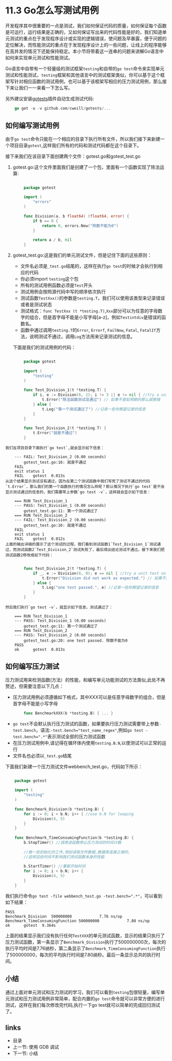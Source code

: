 # 11.3 Go怎么写测试用例
开发程序其中很重要的一点是测试，我们如何保证代码的质量，如何保证每个函数是可运行，运行结果是正确的，又如何保证写出来的代码性能是好的，我们知道单元测试的重点在于发现程序设计或实现的逻辑错误，使问题及早暴露，便于问题的定位解决，而性能测试的重点在于发现程序设计上的一些问题，让线上的程序能够在高并发的情况下还能保持稳定。本小节将带着这一连串的问题来讲解Go语言中如何来实现单元测试和性能测试。

Go语言中自带有一个轻量级的测试框架`testing`和自带的`go test`命令来实现单元测试和性能测试，`testing`框架和其他语言中的测试框架类似，你可以基于这个框架写针对相应函数的测试用例，也可以基于该框架写相应的压力测试用例，那么接下来让我们一一来看一下怎么写。

另外建议安装[gotests](https://github.com/cweill/gotests)插件自动生成测试代码:

```Go
	go get -u -v github.com/cweill/gotests/...

```

## 如何编写测试用例
由于`go test`命令只能在一个相应的目录下执行所有文件，所以我们接下来新建一个项目目录`gotest`,这样我们所有的代码和测试代码都在这个目录下。

接下来我们在该目录下面创建两个文件：gotest.go和gotest_test.go

1. gotest.go:这个文件里面我们是创建了一个包，里面有一个函数实现了除法运算:

```Go

		package gotest
		
		import (
			"errors"
		)
		
		func Division(a, b float64) (float64, error) {
			if b == 0 {
				return 0, errors.New("除数不能为0")
			}
		
			return a / b, nil
		}

```

2. gotest_test.go:这是我们的单元测试文件，但是记住下面的这些原则：

	- 文件名必须是`_test.go`结尾的，这样在执行`go test`的时候才会执行到相应的代码
	- 你必须import `testing`这个包
	- 所有的测试用例函数必须是`Test`开头
	- 测试用例会按照源代码中写的顺序依次执行
	- 测试函数`TestXxx()`的参数是`testing.T`，我们可以使用该类型来记录错误或者是测试状态
	- 测试格式：`func TestXxx (t *testing.T)`,`Xxx`部分可以为任意的字母数字的组合，但是首字母不能是小写字母[a-z]，例如`Testintdiv`是错误的函数名。
	- 函数中通过调用`testing.T`的`Error`, `Errorf`, `FailNow`, `Fatal`, `FatalIf`方法，说明测试不通过，调用`Log`方法用来记录测试的信息。
	
	下面是我们的测试用例的代码：
	
```Go

		package gotest
		
		import (
			"testing"
		)
		
		func Test_Division_1(t *testing.T) {
			if i, e := Division(6, 2); i != 3 || e != nil { //try a unit test on function
				t.Error("除法函数测试没通过") // 如果不是如预期的那么就报错
			} else {
				t.Log("第一个测试通过了") //记录一些你期望记录的信息
			}
		}
		
		func Test_Division_2(t *testing.T) {
			t.Error("就是不通过")
		}

```

	我们在项目目录下面执行`go test`,就会显示如下信息：

		--- FAIL: Test_Division_2 (0.00 seconds)
			gotest_test.go:16: 就是不通过
		FAIL
		exit status 1
		FAIL	gotest	0.013s
	从这个结果显示测试没有通过，因为在第二个测试函数中我们写死了测试不通过的代码`t.Error`，那么我们的第一个函数执行的情况怎么样呢？默认情况下执行`go test`是不会显示测试通过的信息的，我们需要带上参数`go test -v`，这样就会显示如下信息：
	
		=== RUN Test_Division_1
		--- PASS: Test_Division_1 (0.00 seconds)
			gotest_test.go:11: 第一个测试通过了
		=== RUN Test_Division_2
		--- FAIL: Test_Division_2 (0.00 seconds)
			gotest_test.go:16: 就是不通过
		FAIL
		exit status 1
		FAIL	gotest	0.012s
	上面的输出详细的展示了这个测试的过程，我们看到测试函数1`Test_Division_1`测试通过，而测试函数2`Test_Division_2`测试失败了，最后得出结论测试不通过。接下来我们把测试函数2修改成如下代码：

```Go

		func Test_Division_2(t *testing.T) {
			if _, e := Division(6, 0); e == nil { //try a unit test on function
				t.Error("Division did not work as expected.") // 如果不是如预期的那么就报错
			} else {
				t.Log("one test passed.", e) //记录一些你期望记录的信息
			}
		}	
```		
	然后我们执行`go test -v`，就显示如下信息，测试通过了：
	
		=== RUN Test_Division_1
		--- PASS: Test_Division_1 (0.00 seconds)
			gotest_test.go:11: 第一个测试通过了
		=== RUN Test_Division_2
		--- PASS: Test_Division_2 (0.00 seconds)
			gotest_test.go:20: one test passed. 除数不能为0
		PASS
		ok  	gotest	0.013s

## 如何编写压力测试
压力测试用来检测函数(方法）的性能，和编写单元功能测试的方法类似,此处不再赘述，但需要注意以下几点：

- 压力测试用例必须遵循如下格式，其中XXX可以是任意字母数字的组合，但是首字母不能是小写字母

```Go
		func BenchmarkXXX(b *testing.B) { ... }
```

- `go test`不会默认执行压力测试的函数，如果要执行压力测试需要带上参数`-test.bench`，语法:`-test.bench="test_name_regex"`,例如`go test -test.bench=".*"`表示测试全部的压力测试函数
- 在压力测试用例中,请记得在循环体内使用`testing.B.N`,以使测试可以正常的运行
- 文件名也必须以`_test.go`结尾

下面我们新建一个压力测试文件webbench_test.go，代码如下所示：

```Go

	package gotest
	
	import (
		"testing"
	)
	
	func Benchmark_Division(b *testing.B) {
		for i := 0; i < b.N; i++ { //use b.N for looping 
			Division(4, 5)
		}
	}
	
	func Benchmark_TimeConsumingFunction(b *testing.B) {
		b.StopTimer() //调用该函数停止压力测试的时间计数
	
		//做一些初始化的工作,例如读取文件数据,数据库连接之类的,
		//这样这些时间不影响我们测试函数本身的性能
	
		b.StartTimer() //重新开始时间
		for i := 0; i < b.N; i++ {
			Division(4, 5)
		}
	}

```

我们执行命令`go test -file webbench_test.go -test.bench=".*"`，可以看到如下结果：

	PASS
	Benchmark_Division	500000000	         7.76 ns/op
	Benchmark_TimeConsumingFunction	500000000	         7.80 ns/op
	ok  	gotest	9.364s	

上面的结果显示我们没有执行任何`TestXXX`的单元测试函数，显示的结果只执行了压力测试函数，第一条显示了`Benchmark_Division`执行了500000000次，每次的执行平均时间是7.76纳秒，第二条显示了`Benchmark_TimeConsumingFunction`执行了500000000，每次的平均执行时间是7.80纳秒。最后一条显示总共的执行时间。

## 小结
通过上面对单元测试和压力测试的学习，我们可以看到`testing`包很轻量，编写单元测试和压力测试用例非常简单，配合内置的`go test`命令就可以非常方便的进行测试，这样在我们每次修改完代码,执行一下go test就可以简单的完成回归测试了。


## links
   * <a router-link="/">目录</a>
   * 上一节: <a router-link="/zh/11.2">使用 GDB 调试</a>
   * 下一节: <a router-link="/zh/11.4">小结</a>